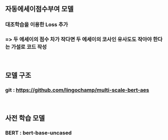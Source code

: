 ## 자동에세이점수부여 모델 

### 대조학습을 이용한 Loss 추가
### => 두 에세이의 점수 차가 작다면 두 에세이의 코사인 유사도도 작아야 한다는 가설로 코드 작성

<br>

## 모델 구조 
### git : https://github.com/lingochamp/multi-scale-bert-aes

<br>

## 사전 학습 모델 
### BERT : bert-base-uncased

